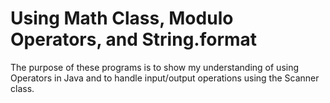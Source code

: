 # Using Math Class, Modulo Operators, and String.format<br>
The purpose of these programs is to show my understanding of using Operators in Java and to handle input/output operations using the Scanner class.

